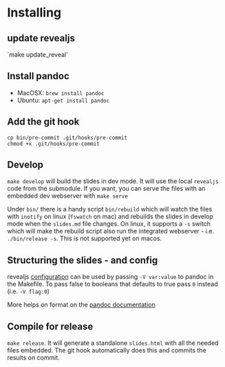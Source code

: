 # Installing

## update revealjs

`make update_reveal'

## Install pandoc

* MacOSX: `brew install pandoc`
* Ubuntu: `apt-get install pandoc`

## Add the git hook

```
cp bin/pre-commit .git/hooks/pre-commit
chmod +x .git/hooks/pre-commit
```

## Develop

`make develop` will build the slides in dev mode. It will use the local
`revealjs` code from the submodule. If you want, you can serve the files
with an embedded dev webserver with `make serve`

Under `bin/` there is a handy script `bin/rebuild` which will watch the files
with `inotify` on linux (`fswatch` on mac) and rebuilds the slides in develop
mode when the `slides.md` file changes.
On linux, it supports a `-s` switch which will make the rebuild script also run
the integrated webserver - i.e. `./bin/release -s`.
This is not supported yet on macos.

## Structuring the slides - and config

revealjs [configuration](https://revealjs.com/config/) can be used by passing
`-V var:value` to pandoc in the Makefile. To pass false to booleans that
defaults to true pass `0` instead (i.e. `-V flag:0`)

More helps on format on the [pandoc
documentation](https://pandoc.org/chunkedhtml-demo/10-slide-shows.html)

## Compile for release

`make release`. It will generate a standalone `slides.html` with all the needed
files embedded.
The git hook automatically does this and commits the results on commit.
